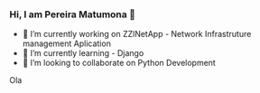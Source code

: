### Hi, I am Pereira Matumona 👋

<!--
**pereiramatumona/pereiramatumona** is a ✨ _special_ ✨ repository because its `README.md` (this file) appears on your GitHub profile.

Here are some ideas to get you started:
-->

- 🔭 I’m currently working on ZZlNetApp - Network Infrastruture management Aplication   
- 🌱 I’m currently learning  - Django
- 👯 I’m looking to collaborate on Python Development 


<div>
  Ola
</div>
